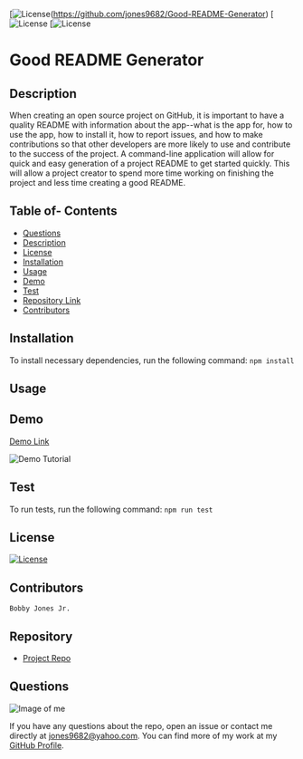 
[![License](http://img.shields.io/:MadeBy-BJonesJr-lightgreen?logo=gitHub)(https://github.com/jones9682/Good-README-Generator)
[![License](https://img.shields.io/github/repo-size/jones9682/Good-README-Generator?logo=gitHub)
[![License](https://img.shields.io/github/languages/top/jones9682/Good-README-Generator?logo=github&logoColor=yellow)

# **Good README Generator**

## Description

When creating an open source project on GitHub, it is important to have a quality README with information about the app--what is the app for, how to use the app, how to install it, how to report issues, and how to make contributions so that other developers are more likely to use and contribute to the success of the project. A command-line application will allow for quick and easy generation of a project README to get started quickly. This will allow a project creator to spend more time working on finishing the project and less time creating a good README.

## Table of- Contents
- [Questions](#Questions)
- [Description](#Description)
- [License](#License)
- [Installation](#Installation)
- [Usage](#Usage)
- [Demo](#Demo)
- [Test](#Test)
- [Repository Link](#Repository)
- [Contributors](#Contributors) 

## Installation
To install necessary dependencies, run the following command:
``
npm install
``
## Usage



## Demo

[Demo Link](https://drive.google.com/file/d/1ZkojMXOgiVnqjRKKZKCkikNNTI5uxXHT/view)

![Demo Tutorial](Video/GoodREADMEGenerator(Node).gif)

## Test
To run tests, run the following command:
``
npm run test
``
## License

[![License](http://img.shields.io/:license-MIT-blue.svg)](http://doge.mit-license.org)

## Contributors
``
Bobby Jones Jr.
``
## Repository

- [Project Repo](https://github.com/jones9682/Good-README-Generator)

## Questions

![Image of me](https://avatars3.githubusercontent.com/u/64339522?v=4)


If you have any questions about the repo, open an issue or contact me directly at jones9682@yahoo.com. You can find more of my work at my [GitHub Profile](https://github.com/jones9682).
  
  